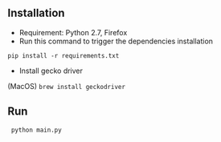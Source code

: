 ## Installation
- Requirement: Python 2.7, Firefox
- Run this command to trigger the dependencies installation

```pip install -r requirements.txt```

- Install gecko driver

(MacOS) ```brew install geckodriver```

## Run
``` python main.py```

